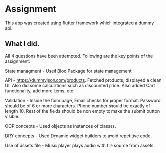 # Assignment

This app was created using flutter framework which integrated a dummy api.

## What I did.

All 4 questions have been attempted. Following are the key points of the assignment: 

State managment - Used Bloc Package for state management

API - https://dummyjson.com/products. Fetched products, displayed a clean UI. Also did some calculations such as discounted price. Also added Cart functionality, add more items, etc.

Validation - Inside the form page, Email checks for proper format. Password should be of 6 or more characters. Phone number should be exactly of length 10. Rest of the fields should be non empty to make the submit button visible.

OOP concepts - Used objects as instances of classes.

DRY concepts - Used Dynamic widget builders to avoid repetitive code.

Use of assets file - Music player plays audio with file source from assets.

